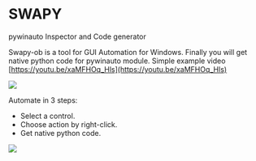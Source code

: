 # SWAPY
pywinauto Inspector and Code generator

Swapy-ob is a tool for GUI Automation for Windows. Finally you will get native python code for pywinauto module. Simple example video [https://youtu.be/xaMFHOq_Hls](https://youtu.be/xaMFHOq_Hls)

![](http://swapy.googlecode.com/files/swapy.JPG)

Automate in 3 steps:
* Select a control.
* Choose action by right-click.
* Get native python code. 

![](http://swapy.googlecode.com/files/steps.jpg)
